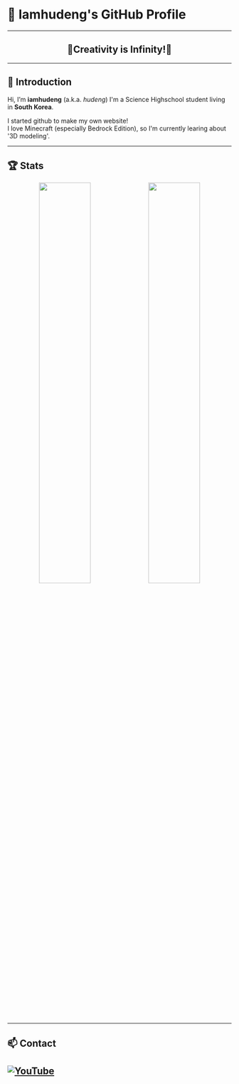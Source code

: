 
# 🌸 Iamhudeng's GitHub Profile

---

<h2 align="center">🌟Creativity is Infinity!🌟</h2>

---

## 👋 Introduction
Hi, I’m **iamhudeng** (a.k.a. *hudeng*)
I'm a Science Highschool student living in **South Korea**.

I started github to make my own website!  
I love Minecraft (especially Bedrock Edition), so I'm currently learing about '3D modeling'.

---

## 🏆 Stats

<p align="center">
  <img src="https://github-readme-stats.vercel.app/api?username=iamhudeng&show_icons=true&theme=tokyonight" width="48%"/>
  <img src="https://github-readme-stats.vercel.app/api/top-langs/?username=iamhudeng&layout=compact&theme=tokyonight" width="48%"/>
</p>

---

## 📫 Contact

[![YouTube](https://img.shields.io/badge/YouTube-FF0000?style=for-the-badge&logo=youtube&logoColor=white)](https://youtube.com/@hudeng)
---
